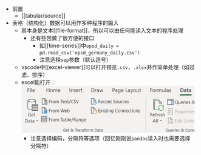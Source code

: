 - 前置
  - [[tabular/source]]
- 表格（结构化）数据可以用作多种程序的输入
  - 其本身是文本[[file-format]]，所以可以由任何能读入文本的程序处理
    - 还有些包做了很方便的接口
      - 如[[time-series]]中`opsd_daily = pd.read_csv('opsd_germany_daily.csv')`
      - 注意选择`sep`参数（默认逗号）
  - vscode中[[excel-viewer]]可以打开预览`.csv`，`.xlsx`并作简单处理（如过滤、排序）
  - excel能打开：![](from-csv.png)
    - 注意选择编码，分隔符等选项（回忆刚刚说`pandas`读入时也需要选择分隔符）